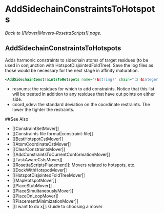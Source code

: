 # AddSidechainConstraintsToHotspots
*Back to [[Mover|Movers-RosettaScripts]] page.*
## AddSidechainConstraintsToHotspots

Adds harmonic constraints to sidechain atoms of target residues (to be used in conjunction with HotspotDisjointedFoldTree). Save the log files as those would be necessary for the next stage in affinity maturation.

```xml
<AddSidechainConstraintsToHotspots name="(&string)" chain="(2 &Integer)" coord_sdev="(1.0 &Real)" resnums="(comma-delimited list of residue numbers)"/>
```

-   resnums: the residues for which to add constraints. Notice that this list will be treated in addition to any residues that have cut points on either side.
-   coord\_sdev: the standard deviation on the coordinate restraints. The lower the tighter the restraints.


##See Also

* [[ConstraintSetMover]]
* [[Constraints file format|constraint-file]]
* [[BestHotspotCstMover]]
* [[AtomCoordinateCstMover]]
* [[ClearConstraintsMover]]
* [[AddConstraintsToCurrentConformationMover]]
* [[TaskAwareCstsMover]]
* [[RosettaScriptsPlacement]]: Movers related to hotspots, etc.
* [[DockWithHotspotMover]]
* [[HotspotDisjointedFoldTreeMover]]
* [[MapHotspotMover]]
* [[PlaceStubMover]]
* [[PlaceSimultaneouslyMover]]
* [[PlaceOnLoopMover]]
* [[PlacementMinimizationMover]]
* [[I want to do x]]: Guide to choosing a mover
